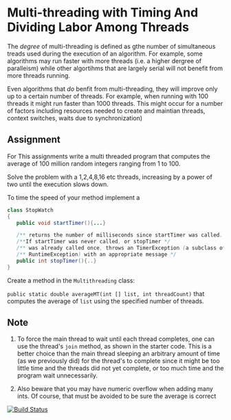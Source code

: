 # Multi-threading with Timing And Dividing Labor Among Threads

The _degree_ of multi-threading is defined as gthe number of simultaneous 
treads used during the execution of an algorithm. For example, some algorithms may 
run faster with more threads (i.e. a higher dergree of paralleism) while other algortihms 
that are largely serial will not benefit from more threads running.

Even algorithms that _do_ benfit from multi-threading, they will improve only up to a certain number of threads.
For example, when running with 100 threads it might run faster than 1000 threads. This might occur for a number of factors including 
resources needed to create and maintian threads, context switches, waits due to synchronization) 

## Assignment
For This assignments write a multi threaded program that computes the average of 100 million random integers
ranging from 1 to 100. 

Solve the problem with a 1,2,4,8,16 etc threads, increasing by a power of two until the execution slows down.

To time the speed of your method implement a 
```java
class StopWatch
{
   public void startTimer(){...}

   /** returns the number of milliseconds since startTimer was called. */
   /**If startTimer was never called, or stopTimer */
   /** was already called once, throws an TimerException (a subclass of */
   /** RuntimeException) with an appropriate message */
   public int stopTimer(){..}
}
```

Create a method in the `Multithreading` class:

 `public static double averageMT(int [] list, int threadCount)` that computes the average of 
`list` using the specified number of threads.

## Note

1. To force the main thread to wait until each thread completes, 
one can use the thread's `join` method, as shown in the starter code. This is a better
choice than the main thread sleeping an arbitrary amount of time (as we previously did)
for the thread's to complete since it might be too little time and the threads did not yet 
complete, or too much time and the program wait unnecessarily.

1. Also beware that you may have numeric overflow when adding many ints. Of course, that must be avoided to be sure the average is correct


[![Build Status](https://travis-ci.org/MCO364-1/hw3-profyoni.svg?branch=master)](https://travis-ci.org/MCO364-1/hw3-profyoni)


